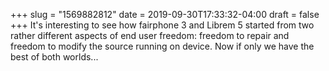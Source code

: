 +++
slug = "1569882812"
date = 2019-09-30T17:33:32-04:00
draft = false
+++
It's interesting to see how fairphone 3 and Librem 5 started from two rather different aspects of end user freedom: freedom to repair and freedom to modify the source running on device. Now if only we have the best of both worlds...
